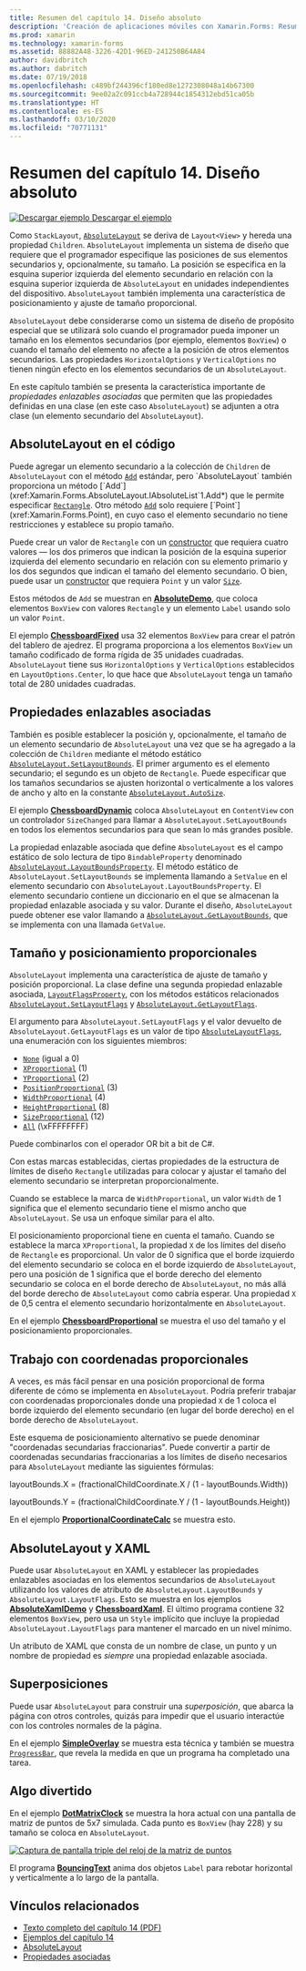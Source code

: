 ```yaml
---
title: Resumen del capítulo 14. Diseño absoluto
description: 'Creación de aplicaciones móviles con Xamarin.Forms: Resumen del capítulo 14. Diseño absoluto'
ms.prod: xamarin
ms.technology: xamarin-forms
ms.assetid: 88882A48-3226-42D1-96ED-241250B64A84
author: davidbritch
ms.author: dabritch
ms.date: 07/19/2018
ms.openlocfilehash: c489bf244396cf180ed8e1272308048a14b67300
ms.sourcegitcommit: 9ee02a2c091ccb4a728944c1854312ebd51ca05b
ms.translationtype: HT
ms.contentlocale: es-ES
ms.lasthandoff: 03/10/2020
ms.locfileid: "70771131"
---
```

# <a name="summary-of-chapter-14-absolute-layout"></a>Resumen del capítulo 14. Diseño absoluto

[![Descargar ejemplo](~/media/shared/download.png) Descargar el ejemplo](https://github.com/xamarin/xamarin-forms-book-samples/tree/master/Chapter14)

Como `StackLayout`, [`AbsoluteLayout`](xref:Xamarin.Forms.AbsoluteLayout) se deriva de `Layout<View>` y hereda una propiedad `Children`. `AbsoluteLayout` implementa un sistema de diseño que requiere que el programador especifique las posiciones de sus elementos secundarios y, opcionalmente, su tamaño. La posición se especifica en la esquina superior izquierda del elemento secundario en relación con la esquina superior izquierda de `AbsoluteLayout` en unidades independientes del dispositivo. `AbsoluteLayout` también implementa una característica de posicionamiento y ajuste de tamaño proporcional.

`AbsoluteLayout` debe considerarse como un sistema de diseño de propósito especial que se utilizará solo cuando el programador pueda imponer un tamaño en los elementos secundarios (por ejemplo, elementos `BoxView`) o cuando el tamaño del elemento no afecte a la posición de otros elementos secundarios. Las propiedades `HorizontalOptions` y `VerticalOptions` no tienen ningún efecto en los elementos secundarios de un `AbsoluteLayout`.

En este capítulo también se presenta la característica importante de *propiedades enlazables asociadas* que permiten que las propiedades definidas en una clase (en este caso `AbsoluteLayout`) se adjunten a otra clase (un elemento secundario del `AbsoluteLayout`).

## <a name="absolutelayout-in-code"></a>AbsoluteLayout en el código

Puede agregar un elemento secundario a la colección de `Children` de `AbsoluteLayout` con el método [`Add`](xref:System.Collections.Generic.ICollection`1.Add*) estándar, pero `AbsoluteLayout` también proporciona un método [`Add`](xref:Xamarin.Forms.AbsoluteLayout.IAbsoluteList`1.Add*) que le permite especificar [`Rectangle`](xref:Xamarin.Forms.Rectangle). Otro método [`Add`](xref:Xamarin.Forms.AbsoluteLayout.IAbsoluteList`1.Add*) solo requiere [`Point`](xref:Xamarin.Forms.Point), en cuyo caso el elemento secundario no tiene restricciones y establece su propio tamaño.

Puede crear un valor de `Rectangle` con un [constructor](xref:Xamarin.Forms.Rectangle.%23ctor(System.Double,System.Double,System.Double,System.Double)) que requiera cuatro valores &mdash; los dos primeros que indican la posición de la esquina superior izquierda del elemento secundario en relación con su elemento primario y los dos segundos que indican el tamaño del elemento secundario. O bien, puede usar un [constructor](xref:Xamarin.Forms.Rectangle.%23ctor(Xamarin.Forms.Point,Xamarin.Forms.Size)) que requiera `Point` y un valor [`Size`](xref:Xamarin.Forms.Size).

Estos métodos de `Add` se muestran en [**AbsoluteDemo**](https://github.com/xamarin/xamarin-forms-book-samples/tree/master/Chapter14/AbsoluteDemo), que coloca elementos `BoxView` con valores `Rectangle` y un elemento `Label` usando solo un valor `Point`.

El ejemplo [**ChessboardFixed**](https://github.com/xamarin/xamarin-forms-book-samples/tree/master/Chapter14/ChessboardFixed) usa 32 elementos `BoxView` para crear el patrón del tablero de ajedrez. El programa proporciona a los elementos `BoxView` un tamaño codificado de forma rígida de 35 unidades cuadradas. `AbsoluteLayout` tiene sus `HorizontalOptions` y `VerticalOptions` establecidos en `LayoutOptions.Center`, lo que hace que `AbsoluteLayout` tenga un tamaño total de 280 unidades cuadradas.

## <a name="attached-bindable-properties"></a>Propiedades enlazables asociadas

También es posible establecer la posición y, opcionalmente, el tamaño de un elemento secundario de `AbsoluteLayout` una vez que se ha agregado a la colección de `Children` mediante el método estático [`AbsoluteLayout.SetLayoutBounds`](xref:Xamarin.Forms.AbsoluteLayout.SetLayoutBounds(Xamarin.Forms.BindableObject,Xamarin.Forms.Rectangle)). El primer argumento es el elemento secundario; el segundo es un objeto de `Rectangle`. Puede especificar que los tamaños secundarios se ajusten horizontal o verticalmente a los valores de ancho y alto en la constante [`AbsoluteLayout.AutoSize`](xref:Xamarin.Forms.AbsoluteLayout.AutoSize).

El ejemplo [**ChessboardDynamic**](https://github.com/xamarin/xamarin-forms-book-samples/tree/master/Chapter14/ChessboardDynamic) coloca `AbsoluteLayout` en `ContentView` con un controlador `SizeChanged` para llamar a `AbsoluteLayout.SetLayoutBounds` en todos los elementos secundarios para que sean lo más grandes posible.  

La propiedad enlazable asociada que define `AbsoluteLayout` es el campo estático de solo lectura de tipo `BindableProperty` denominado [`AbsoluteLayout.LayoutBoundsProperty`](xref:Xamarin.Forms.AbsoluteLayout.LayoutBoundsProperty). El método estático de `AbsoluteLayout.SetLayoutBounds` se implementa llamando a `SetValue` en el elemento secundario con `AbsoluteLayout.LayoutBoundsProperty`. El elemento secundario contiene un diccionario en el que se almacenan la propiedad enlazable asociada y su valor. Durante el diseño, `AbsoluteLayout` puede obtener ese valor llamando a [`AbsoluteLayout.GetLayoutBounds`](xref:Xamarin.Forms.AbsoluteLayout.GetLayoutBounds(Xamarin.Forms.BindableObject)), que se implementa con una llamada `GetValue`.

## <a name="proportional-sizing-and-positioning"></a>Tamaño y posicionamiento proporcionales

`AbsoluteLayout` implementa una característica de ajuste de tamaño y posición proporcional. La clase define una segunda propiedad enlazable asociada, [`LayoutFlagsProperty`](xref:Xamarin.Forms.AbsoluteLayout.LayoutFlagsProperty), con los métodos estáticos relacionados [`AbsoluteLayout.SetLayoutFlags`](xref:Xamarin.Forms.AbsoluteLayout.SetLayoutFlags(Xamarin.Forms.BindableObject,Xamarin.Forms.AbsoluteLayoutFlags)) y [`AbsoluteLayout.GetLayoutFlags`](xref:Xamarin.Forms.AbsoluteLayout.GetLayoutFlags(Xamarin.Forms.BindableObject)).

El argumento para `AbsoluteLayout.SetLayoutFlags` y el valor devuelto de `AbsoluteLayout.GetLayoutFlags` es un valor de tipo [`AbsoluteLayoutFlags`](xref:Xamarin.Forms.AbsoluteLayoutFlags), una enumeración con los siguientes miembros:

- [`None`](xref:Xamarin.Forms.AbsoluteLayoutFlags.None) (igual a 0)
- [`XProportional`](xref:Xamarin.Forms.AbsoluteLayoutFlags.XProportional) (1)
- [`YProportional`](xref:Xamarin.Forms.AbsoluteLayoutFlags.YProportional) (2)
- [`PositionProportional`](xref:Xamarin.Forms.AbsoluteLayoutFlags.PositionProportional) (3)
- [`WidthProportional`](xref:Xamarin.Forms.AbsoluteLayoutFlags.WidthProportional) (4)
- [`HeightProportional`](xref:Xamarin.Forms.AbsoluteLayoutFlags.HeightProportional) (8)
- [`SizeProportional`](xref:Xamarin.Forms.AbsoluteLayoutFlags.SizeProportional) (12)
- [`All`](xref:Xamarin.Forms.AbsoluteLayoutFlags.All) (\xFFFFFFFF)

Puede combinarlos con el operador OR bit a bit de C#.

Con estas marcas establecidas, ciertas propiedades de la estructura de límites de diseño `Rectangle` utilizadas para colocar y ajustar el tamaño del elemento secundario se interpretan proporcionalmente.

Cuando se establece la marca de `WidthProportional`, un valor `Width` de 1 significa que el elemento secundario tiene el mismo ancho que `AbsoluteLayout`. Se usa un enfoque similar para el alto.

El posicionamiento proporcional tiene en cuenta el tamaño. Cuando se establece la marca `XProportional`, la propiedad `X` de los límites del diseño de `Rectangle` es proporcional. Un valor de 0 significa que el borde izquierdo del elemento secundario se coloca en el borde izquierdo de `AbsoluteLayout`, pero una posición de 1 significa que el borde derecho del elemento secundario se coloca en el borde derecho de `AbsoluteLayout`, no más allá del borde derecho de `AbsoluteLayout` como cabría esperar. Una propiedad `X` de 0,5 centra el elemento secundario horizontalmente en `AbsoluteLayout`.

En el ejemplo [**ChessboardProportional**](https://github.com/xamarin/xamarin-forms-book-samples/tree/master/Chapter14/ChessboardProportional) se muestra el uso del tamaño y el posicionamiento proporcionales.

## <a name="working-with-proportional-coordinates"></a>Trabajo con coordenadas proporcionales

A veces, es más fácil pensar en una posición proporcional de forma diferente de cómo se implementa en `AbsoluteLayout`. Podría preferir trabajar con coordenadas proporcionales donde una propiedad `X` de 1 coloca el borde izquierdo del elemento secundario (en lugar del borde derecho) en el borde derecho de `AbsoluteLayout`.

Este esquema de posicionamiento alternativo se puede denominar "coordenadas secundarias fraccionarias". Puede convertir a partir de coordenadas secundarias fraccionarias a los límites de diseño necesarios para `AbsoluteLayout` mediante las siguientes fórmulas:

layoutBounds.X = (fractionalChildCoordinate.X / (1 - layoutBounds.Width))

layoutBounds.Y = (fractionalChildCoordinate.Y / (1 - layoutBounds.Height))

En el ejemplo [**ProportionalCoordinateCalc**](https://github.com/xamarin/xamarin-forms-book-samples/tree/master/Chapter14/PropCoordCalc) se muestra esto.

## <a name="absolutelayout-and-xaml"></a>AbsoluteLayout y XAML

Puede usar `AbsoluteLayout` en XAML y establecer las propiedades enlazables asociadas en los elementos secundarios de `AbsoluteLayout` utilizando los valores de atributo de `AbsoluteLayout.LayoutBounds` y `AbsoluteLayout.LayoutFlags`. Esto se muestra en los ejemplos [**AbsoluteXamlDemo**](https://github.com/xamarin/xamarin-forms-book-samples/tree/master/Chapter14/AbsoluteXamlDemo) y [**ChessboardXaml**](https://github.com/xamarin/xamarin-forms-book-samples/tree/master/Chapter14/ChessboardXaml). El último programa contiene 32 elementos `BoxView`, pero usa un `Style` implícito que incluye la propiedad `AbsoluteLayout.LayoutFlags` para mantener el marcado en un nivel mínimo.

Un atributo de XAML que consta de un nombre de clase, un punto y un nombre de propiedad es *siempre* una propiedad enlazable asociada.

## <a name="overlays"></a>Superposiciones

Puede usar `AbsoluteLayout` para construir una *superposición*, que abarca la página con otros controles, quizás para impedir que el usuario interactúe con los controles normales de la página.

En el ejemplo [**SimpleOverlay**](https://github.com/xamarin/xamarin-forms-book-samples/tree/master/Chapter14/SimpleOverlay) se muestra esta técnica y también se muestra [`ProgressBar`](xref:Xamarin.Forms.ProgressBar), que revela la medida en que un programa ha completado una tarea.

## <a name="some-fun"></a>Algo divertido

En el ejemplo [**DotMatrixClock**](https://github.com/xamarin/xamarin-forms-book-samples/tree/master/Chapter14/DotMatrixClock) se muestra la hora actual con una pantalla de matriz de puntos de 5x7 simulada. Cada punto es `BoxView` (hay 228) y su tamaño se coloca en `AbsoluteLayout`.

[![Captura de pantalla triple del reloj de la matriz de puntos](images/ch14fg08-small.png "Reloj de la matriz de puntos")](images/ch14fg08-large.png#lightbox "Reloj de la matriz de puntos")

El programa [**BouncingText**](https://github.com/xamarin/xamarin-forms-book-samples/tree/master/Chapter14/BouncingText) anima dos objetos `Label` para rebotar horizontal y verticalmente a lo largo de la pantalla.

## <a name="related-links"></a>Vínculos relacionados

- [Texto completo del capítulo 14 (PDF)](https://download.xamarin.com/developer/xamarin-forms-book/XamarinFormsBook-Ch14-Apr2016.pdf)
- [Ejemplos del capítulo 14](https://github.com/xamarin/xamarin-forms-book-samples/tree/master/Chapter14)
- [AbsoluteLayout](~/xamarin-forms/user-interface/layouts/absolute-layout.md)
- [Propiedades asociadas](~/xamarin-forms/xaml/attached-properties.md)
